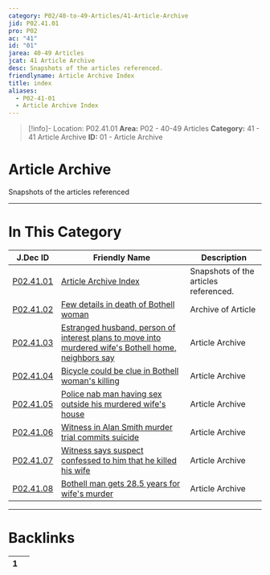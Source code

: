 ```yaml
---
category: P02/40-to-49-Articles/41-Article-Archive
jid: P02.41.01
pro: P02
ac: "41"
id: "01"
jarea: 40-49 Articles
jcat: 41 Article Archive
desc: Snapshots of the articles referenced.
friendlyname: Article Archive Index
title: index
aliases:
  - P02-41-01
  - Article Archive Index
---
```

>[!info]- Location: P02.41.01
>**Area:** P02 - 40-49 Articles
>**Category:** 41 - 41 Article Archive
>**ID:** 01 - Article Archive

# Article Archive

Snapshots of the articles referenced
 


---
# In This Category

| J.Dec ID                                                                                                                                                                                                   | Friendly Name                                                                                                                                                                                                                                                                                         | Description                           |
| ---------------------------------------------------------------------------------------------------------------------------------------------------------------------------------------------------------- | ----------------------------------------------------------------------------------------------------------------------------------------------------------------------------------------------------------------------------------------------------------------------------------------------------- | ------------------------------------- |
| [P02.41.01](index.md)                                                                                                                | [Article Archive Index](index.md)                                                                                                                                                                                               | Snapshots of the articles referenced. |
| [P02.41.02](./02-2013_02_14---Few-details-in-death-of-Bothell-woman.md)                                                                | [Few details in death of Bothell woman](./02-2013_02_14---Few-details-in-death-of-Bothell-woman.md)                                                                                                                               | Archive of Article                    |
| [P02.41.03](./03-2013_04_22---Estranged-husband_-person-of-interest-plans-to-move-into-murdered-wife%E2%80%99s-Bothell-home_-neighbors-say.md) | [Estranged husband, person of interest plans to move into murdered wife's Bothell home, neighbors say](./03-2013_04_22---Estranged-husband_-person-of-interest-plans-to-move-into-murdered-wife%E2%80%99s-Bothell-home_-neighbors-say.md) | Article Archive                       |
| [P02.41.04](./04-2013_05_06---Bicycle-could-be-clue-in-Bothell-woman%E2%80%99s-killing.md)                                                     | [Bicycle could be clue in Bothell woman's killing](./04-2013_05_06---Bicycle-could-be-clue-in-Bothell-woman%E2%80%99s-killing.md)                                                                                                         | Article Archive                       |
| [P02.41.05](./05-2013_06_20---Police-nab-man-having-sex-outside-his-murdered-wife_s-house.md)                                          | [Police nab man having sex outside his murdered wife's house](./05-2013_06_20---Police-nab-man-having-sex-outside-his-murdered-wife_s-house.md)                                                                                   | Article Archive                       |
| [P02.41.06](./06-2014_04_10---Witness-in-Alan-Smith-murder-trial-commits-suicide.md)                                                   | [Witness in Alan Smith murder trial commits suicide](./06-2014_04_10---Witness-in-Alan-Smith-murder-trial-commits-suicide.md)                                                                                                     | Article Archive                       |
| [P02.41.07](./07-2015_01_28---Witness-says-suspect-confessed-to-him-that-he-killed-his-wife.md)                                        | [Witness says suspect confessed to him that he killed his wife](./07-2015_01_28---Witness-says-suspect-confessed-to-him-that-he-killed-his-wife.md)                                                                               | Article Archive                       |
| [P02.41.08](./08-2015_03_05---Bothell-man-gets-28_5-years-for-wife%E2%80%99s-murder.md)                                                        | [Bothell man gets 28.5 years for wife's murder](./08-2015_03_05---Bothell-man-gets-28_5-years-for-wife%E2%80%99s-murder.md)                                                                                                               | Article Archive                       |


---
# Backlinks
<div><table class="dataview table-view-table"><thead class="table-view-thead"><tr class="table-view-tr-header"><th class="table-view-th"><span></span><span class="dataview small-text">1</span></th><th class="table-view-th"><span></span></th></tr></thead><tbody class="table-view-tbody"></tbody></table></div>